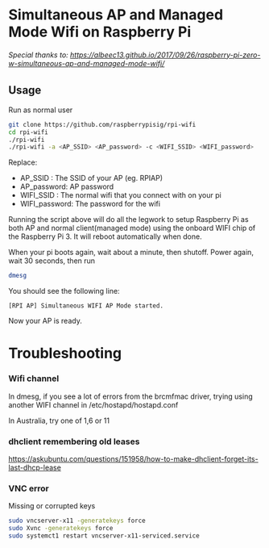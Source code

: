 # Simultaneous AP and Managed Mode Wifi on Raspberry Pi

###### Special thanks to: https://albeec13.github.io/2017/09/26/raspberry-pi-zero-w-simultaneous-ap-and-managed-mode-wifi/


## Usage

Run as normal user

```sh
git clone https://github.com/raspberrypisig/rpi-wifi
cd rpi-wifi
./rpi-wifi
./rpi-wifi -a <AP_SSID> <AP_password> -c <WIFI_SSID> <WIFI_password>
```

Replace:

* AP_SSID : The SSID of your AP (eg. RPIAP)
* AP_password: AP password
* WIFI_SSID : The normal wifi that you connect with on your pi
* WIFI_password: The password for the wifi

Running the script above will do all the legwork to setup Raspberry Pi as both AP and normal client(managed mode) using the onboard
WIFI chip of the Raspberry Pi 3. It will reboot automatically when done.

When your pi boots again, wait about a minute, then shutoff. Power again, wait 30 seconds, then run

```sh
dmesg
```

You should see the following line:

```text
[RPI AP] Simultaneous WIFI AP Mode started.
```

Now your AP is ready.

# Troubleshooting

### Wifi channel

In dmesg, if you see a lot of errors from the brcmfmac driver, trying using another WIFI channel in /etc/hostapd/hostapd.conf

In Australia, try one of 1,6 or 11

### dhclient remembering old leases
https://askubuntu.com/questions/151958/how-to-make-dhclient-forget-its-last-dhcp-lease

### VNC error

Missing or corrupted keys

```sh
sudo vncserver-x11 -generatekeys force
sudo Xvnc -generatekeys force
sudo systemct1 restart vncserver-x11-serviced.service 
```



